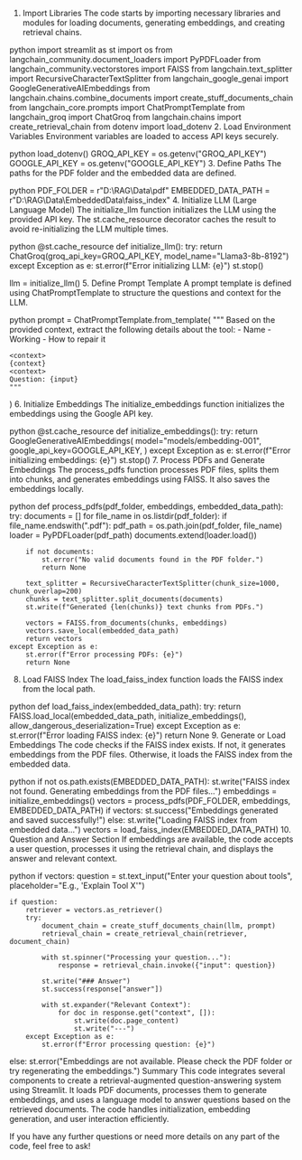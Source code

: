 1. Import Libraries
The code starts by importing necessary libraries and modules for loading documents, generating embeddings, and creating retrieval chains.

python
import streamlit as st
import os
from langchain_community.document_loaders import PyPDFLoader
from langchain_community.vectorstores import FAISS
from langchain.text_splitter import RecursiveCharacterTextSplitter
from langchain_google_genai import GoogleGenerativeAIEmbeddings
from langchain.chains.combine_documents import create_stuff_documents_chain
from langchain_core.prompts import ChatPromptTemplate
from langchain_groq import ChatGroq
from langchain.chains import create_retrieval_chain
from dotenv import load_dotenv
2. Load Environment Variables
Environment variables are loaded to access API keys securely.

python
load_dotenv()
GROQ_API_KEY = os.getenv("GROQ_API_KEY")
GOOGLE_API_KEY = os.getenv("GOOGLE_API_KEY")
3. Define Paths
The paths for the PDF folder and the embedded data are defined.

python
PDF_FOLDER = r"D:\RAG\Data\pdf"
EMBEDDED_DATA_PATH = r"D:\RAG\Data\EmbeddedData\faiss_index"
4. Initialize LLM (Large Language Model)
The initialize_llm function initializes the LLM using the provided API key. The st.cache_resource decorator caches the result to avoid re-initializing the LLM multiple times.

python
@st.cache_resource
def initialize_llm():
    try:
        return ChatGroq(groq_api_key=GROQ_API_KEY, model_name="Llama3-8b-8192")
    except Exception as e:
        st.error(f"Error initializing LLM: {e}")
        st.stop()

llm = initialize_llm()
5. Define Prompt Template
A prompt template is defined using ChatPromptTemplate to structure the questions and context for the LLM.

python
prompt = ChatPromptTemplate.from_template(
    """
    Based on the provided context, extract the following details about the tool:
    - Name
    - Working
    - How to repair it

    <context>
    {context}
    <context>
    Question: {input}
    """
)
6. Initialize Embeddings
The initialize_embeddings function initializes the embeddings using the Google API key.

python
@st.cache_resource
def initialize_embeddings():
    try:
        return GoogleGenerativeAIEmbeddings(
            model="models/embedding-001",
            google_api_key=GOOGLE_API_KEY,
        )
    except Exception as e:
        st.error(f"Error initializing embeddings: {e}")
        st.stop()
7. Process PDFs and Generate Embeddings
The process_pdfs function processes PDF files, splits them into chunks, and generates embeddings using FAISS. It also saves the embeddings locally.

python
def process_pdfs(pdf_folder, embeddings, embedded_data_path):
    try:
        documents = []
        for file_name in os.listdir(pdf_folder):
            if file_name.endswith(".pdf"):
                pdf_path = os.path.join(pdf_folder, file_name)
                loader = PyPDFLoader(pdf_path)
                documents.extend(loader.load())

        if not documents:
            st.error("No valid documents found in the PDF folder.")
            return None

        text_splitter = RecursiveCharacterTextSplitter(chunk_size=1000, chunk_overlap=200)
        chunks = text_splitter.split_documents(documents)
        st.write(f"Generated {len(chunks)} text chunks from PDFs.")

        vectors = FAISS.from_documents(chunks, embeddings)
        vectors.save_local(embedded_data_path)
        return vectors
    except Exception as e:
        st.error(f"Error processing PDFs: {e}")
        return None
8. Load FAISS Index
The load_faiss_index function loads the FAISS index from the local path.

python
def load_faiss_index(embedded_data_path):
    try:
        return FAISS.load_local(embedded_data_path, initialize_embeddings(), allow_dangerous_deserialization=True)
    except Exception as e:
        st.error(f"Error loading FAISS index: {e}")
        return None
9. Generate or Load Embeddings
The code checks if the FAISS index exists. If not, it generates embeddings from the PDF files. Otherwise, it loads the FAISS index from the embedded data.

python
if not os.path.exists(EMBEDDED_DATA_PATH):
    st.write("FAISS index not found. Generating embeddings from the PDF files...")
    embeddings = initialize_embeddings()
    vectors = process_pdfs(PDF_FOLDER, embeddings, EMBEDDED_DATA_PATH)
    if vectors:
        st.success("Embeddings generated and saved successfully!")
else:
    st.write("Loading FAISS index from embedded data...")
    vectors = load_faiss_index(EMBEDDED_DATA_PATH)
10. Question and Answer Section
If embeddings are available, the code accepts a user question, processes it using the retrieval chain, and displays the answer and relevant context.

python
if vectors:
    question = st.text_input("Enter your question about tools", placeholder="E.g., 'Explain Tool X'")

    if question:
        retriever = vectors.as_retriever()
        try:
            document_chain = create_stuff_documents_chain(llm, prompt)
            retrieval_chain = create_retrieval_chain(retriever, document_chain)

            with st.spinner("Processing your question..."):
                response = retrieval_chain.invoke({"input": question})

            st.write("### Answer")
            st.success(response["answer"])

            with st.expander("Relevant Context"):
                for doc in response.get("context", []):
                    st.write(doc.page_content)
                    st.write("---")
        except Exception as e:
            st.error(f"Error processing question: {e}")
else:
    st.error("Embeddings are not available. Please check the PDF folder or try regenerating the embeddings.")
Summary
This code integrates several components to create a retrieval-augmented question-answering system using Streamlit. It loads PDF documents, processes them to generate embeddings, and uses a language model to answer questions based on the retrieved documents. The code handles initialization, embedding generation, and user interaction efficiently.

If you have any further questions or need more details on any part of the code, feel free to ask!
